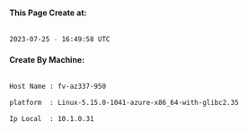 
   
#### This Page Create at:

```bash

2023-07-25 - 16:49:58 UTC

```

#### Create By Machine:

```bash

Host Name : fv-az337-950

platform  : Linux-5.15.0-1041-azure-x86_64-with-glibc2.35

Ip Local  : 10.1.0.31

```

